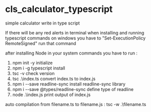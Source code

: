 # cls_calculator_typescript
simple calculator write in type script


If there will be any red alerts in terminal when installing and running typescript commands on  windows you have to "Set-ExecutionPolicy RemoteSigned"  run that command


after installing Node in your system commands you have to run :
 1. npm init -y  initialize 
 2. npm i -g typescript  install
 3. tsc -v  check version
 4. tsc .\index.ts   convert index.ts to index.js
 5. npm i --save readline-sync    install readline-sync library 
 6. npm  i --save @types/readline-sync  define type of readline
 7. node .\index.js   print output of index.js
 
 
auto compilation from filename.ts  to filename.js :
  tsc -w .\filename.ts
 
 
